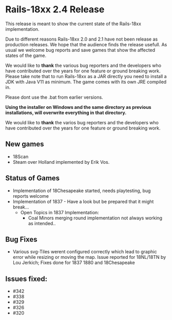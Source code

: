 # Rails-18xx 2.4 Release
This release is meant to show the current state of the Rails-18xx implementation.

Due to different reasons Rails-18xx 2.0 and 2.1 have not been release as production releases. We hope that the audience
finds the release usefull. As usual we welcome bug reports and save games that show the affected states of the game.

We would like to **thank** the various bug reporters and the developers who have contributed over the years for one
feature or ground breaking work.
Please take note that to run Rails-18xx as a JAR directly you need to install a JDK with Java V11 as minimum. The game comes with its own JRE compiled in.

Please dont use the .bat from earlier versions.

**Using the installer on Windows and the same directory as previous installations, will overwrite everything in that directory.**

We would like to **thank** the varios bug reporters and the developers who have contributed over the years for one feature or ground breaking work.

## New games

* 18Scan
* Steam over Holland implemented by Erik Vos.

## Status of Games
* Implementation of 18Chesapeake started, needs playtesting, bug reports welcome
* Implementation of 1837 - Have a look but be prepared that it might break... 
   * Open Topics in 1837 Implementation:
        * Coal Minors merging round implementation not always working as intended..

## Bug Fixes
* Various svg-Tiles werent configured correctly which lead to graphic error while resizing or moving the map. Issue reported for 18NL/18TN by Lou Jerkich; Fixes done for  1837 1880 and 18Chesapeake

## Issues fixed:
 * #342
 * #338
 * #329
 * #326
 * #320
